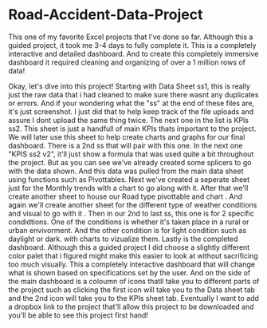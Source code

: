 # Road-Accident-Data-Project
This one of my favorite Excel projects that I've done so far. Although this a guided project, it took me 3-4 days to fully complete it. This is a completely interactive and detailed dashboard. And to create this completely immersive dashboard it required cleaning and organizing of over a 1 million rows of data! 

Okay, let's dive into this project!
Starting with Data Sheet ss1, this is really just the raw data that i had cleaned to make sure there wasnt any duplicates or errors. And if your wondering what the "ss" at the end of these files are, it's just screenshot. I just did that to help keep track of the file uploads and assure I dont upload the same thing twice.
The next one in the list is KPIs ss2. This sheet is just a handfull of main KPIs thats important to the project. We will later use this sheet to help create charts and graphs for our final dashboard. There is a 2nd ss that will pair with this one. In the next one "KPIS ss2 v2", it'll just show a formula that was used quite a bit throughout the project. But as you can see we've already created some splicers to go with the data shown. And this data was pulled from the main data sheet using functions such as Pivottables. 
Next we've created a seperate sheet just for the Monthly trends with a chart to go along with it. 
After that we'll create another sheet to house our Road type pivottable and chart .
And again we'll create another sheet for the different type of weather conditions and visual to go with it . 
Then in our 2nd to last ss, this one is for 2 specific condidtions. One of the conditions is whether it's taken place in a rural or urban envivorment. And the other condition is for light condition such as daylight or dark. with charts to vizualize them. 
Lastly is the completed dashboard. Although this a guided project I did choose a slightly different color palet that i figured might make this easier to look at without sacrificing too much visually. This a completely interactive dashboard that will change what is shown based on specifications set by the user. And on the side of the main dashboard is a coloumn of icons thatll take you to different parts of the project such as clicking the first icon will take you to the Data sheet tab and the 2nd icon will take you to the KPIs sheet tab.
Eventually I want to add a dropbox link to the project that'll allow this project to be downloaded and you'll be able to see this project first hand!
